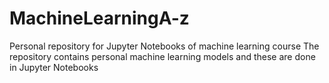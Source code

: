 # MachineLearningA-z
Personal repository for Jupyter Notebooks of machine learning course 
The repository contains personal machine learning models and these are done in Jupyter Notebooks
